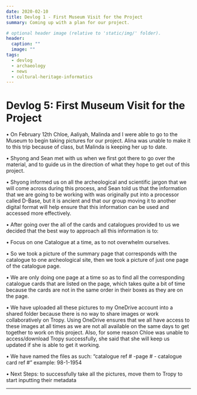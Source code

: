 ```yaml
---
date: 2020-02-10
title: Devlog 1 - First Museum Visit for the Project
summary: Coming up with a plan for our project.

# optional header image (relative to 'static/img/' folder).
header:
  caption: ""
  image: ""
tags:
  - devlog
  - archaeology
  - news
  - cultural-heritage-informatics
---
```


# Devlog 5: First Museum Visit for the Project

•	On February 12th Chloe, Aaliyah, Malinda and I were able to go to the Museum to begin taking pictures for our project. Alina was unable to make it to this trip because of class, but Malinda is keeping her up to date. 

•	Shyong and Sean met with us when we first got there to go over the material, and to guide us in the direction of what they hope to get out of this project. 

•	Shyong informed us on all the archeological and scientific jargon that we will come across during this process, and Sean told us that the information that we are going to be working with was originally put into a processor called D-Base, but it is ancient and that our group moving it to another digital format will help ensure that this information can be used and accessed more effectively. 

•	After going over the all of the cards and catalogues provided to us we decided that the best way to approach all this information is to:

•	Focus on one Catalogue at a time, as to not overwhelm ourselves. 

•	So we took a picture of the summary page that corresponds with the catalogue to one archeological site, then we took a picture of just one page of the catalogue page.

•	We are only doing one page at a time so as to find all the corresponding catalogue cards that are listed on the page, which takes quite a bit of time because the cards are not in the same order in their boxes as they are on the page.

•	We have uploaded all these pictures to my OneDrive account into a shared folder because there is no way to share images or work collaboratively on Tropy. Using OneDrive ensures that we all have access to these images at all times as we are not all available on the same days to get together to work on this project. Also, for some reason Chloe was unable to access/download Tropy successfully, she said that she will keep us updated if she is able to get it working.

•	We have named the files as such: “catalogue ref # -page # - catalogue card ref #” example: 98-1-1954

•	Next Steps: to successfully take all the pictures, move them to Tropy to start inputting their metadata


---
